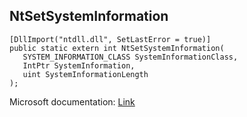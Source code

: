 ## NtSetSystemInformation

```
[DllImport("ntdll.dll", SetLastError = true)]
public static extern int NtSetSystemInformation(
   SYSTEM_INFORMATION_CLASS SystemInformationClass,
   IntPtr SystemInformation,
   uint SystemInformationLength
);
```

Microsoft documentation: [Link](https://learn.microsoft.com/en-us/windows/win32/sysinfo/ntsetsysteminformation)
